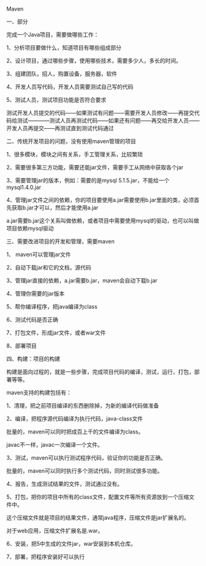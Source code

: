 Maven



一、部分

完成一个Java项目，需要做哪些工作：

1、分析项目要做什么，知道项目有哪些组成部分

2、设计项目，通过哪些步骤，使用哪些技术，需要多少人，多长的时间。

3、组建团队，招人，购置设备，服务器，软件

4、开发人员写代码，开发人员需要测试自己写的代码

5、测试人员，测试项目功能是否符合要求

测试开发人员提交的代码——如果测试有问题——需要开发人员修改——再提交代码给测试————测试人员再测试代码——如果还有问题——再交给开发人员——开发人员再提交——再测试直到测试代码通过



二、传统开发项目的问题，没有使用maven管理的项目

1、很多模块，模块之间有关系，手工管理关系，比较繁琐

2、需要很多第三方功能，需要还能jar文件，需要手工从网络中获取各个jar

3、需要管理jar的版本，例如：需要的是mysql 5.1.5.jar，不能给一个mysql1.4.0.jar

4、管理jar文件之间的依赖，你的项目要使用a.jar需要使用b.jar里面的类，必须首先获取b.jar才可以，然后才能使用a.jar

a.jar需要b.jar这个关系叫做依赖，或者项目中需要使用mysql的驱动，也可以叫做项目依赖mysql驱动



三、需要改进项目的开发和管理，需要maven

1、 maven可以管理jar文件

2、自动下载jar和它的文档，源代码

3、管理jar直接的依赖，a.jar需要b.jar，maven会自动下载b.jar

4、管理你需要的jar版本

5、帮你编译程序，把java编译为class

6、测试代码是否正确

7、打包文件，形成jar文件，或者war文件

8、部署项目



四、构建：项目的构建

构建是面向过程的，就是一些步骤，完成项目代码的编译，测试，运行，打包，部署等等。

maven支持的构建包括有：

1、清理，把之前项目编译的东西删除掉，为新的编译代码做准备

2、编译，把程序源代码编译为执行代码，java-class文件

批量的，maven可以同时把成百上千的文件编译为class。

javac不一样，javac一次编译一个文件。

3、测试，maven可以执行测试程序代码，验证你的功能是否正确。

批量的，maven可以同时执行多个测试代码，同时测试很多功能。

4、报告，生成测试结果的文件，测试通过没有。

5、打包，把你的项目中所有的class文件，配置文件等所有资源放到一个压缩文件中。

这个压缩文件就是项目的结果文件，通常java程序，压缩文件是jar扩展名的。

对于web应用，压缩文件扩展名是.war。

6、安装，把5中生成的文件jar，war安装到本机仓库。

7、部署，把程序安装好可以执行







